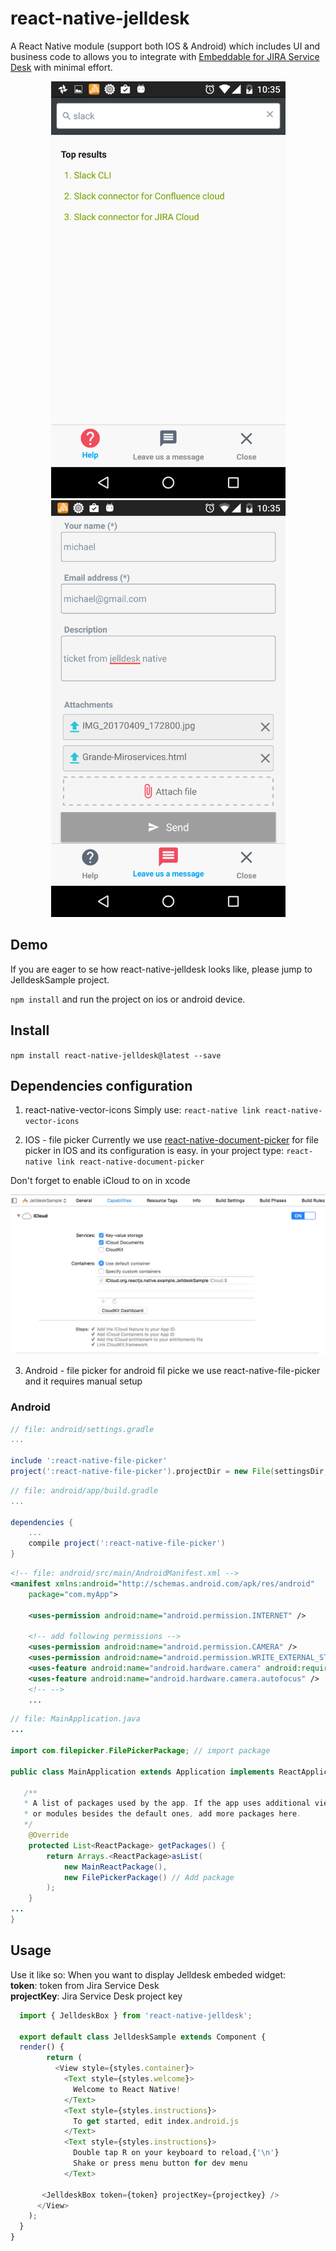 # react-native-jelldesk
A React Native module (support both IOS & Android) which includes UI and business code to allows you to integrate with [Embeddable for JIRA Service Desk](https://jsoftconnector.atlassian.net/wiki/display/JS/Embeddable+for+JIRA+Service+Desk) with minimal effort.

<p align="center">
 <a href="#"><img src="./screenshot/android-help.png" height="667" width="375"></a>
 <a href="#"><img src="./screenshot/android-feedback.png" height="667" width="375"></a>
</p>

## Demo
If you are eager to se how react-native-jelldesk looks like, please jump to JelldeskSample project. 

`npm install` and run the project on ios or android device.

## Install
`npm install react-native-jelldesk@latest --save`

## Dependencies configuration
1. react-native-vector-icons
Simply use: `react-native link react-native-vector-icons`

2. IOS - file picker
Currently we use [react-native-document-picker](https://github.com/Elyx0/react-native-document-picker) for file picker in IOS and its configuration is easy.
in your project type: `react-native link react-native-document-picker`

Don't forget to enable iCloud to on in xcode
<p align="center">
 <a href="#"><img src="./screenshot/icloud-enable.png"></a>
</p>

3. Android - file picker
for android fil picke we use react-native-file-picker and it requires manual setup

### Android
```gradle
// file: android/settings.gradle
...

include ':react-native-file-picker'
project(':react-native-file-picker').projectDir = new File(settingsDir, '../node_modules/react-native-file-picker/android')
```
```gradle
// file: android/app/build.gradle
...

dependencies {
    ...
    compile project(':react-native-file-picker')
}
```
```xml
<!-- file: android/src/main/AndroidManifest.xml -->
<manifest xmlns:android="http://schemas.android.com/apk/res/android"
    package="com.myApp">

    <uses-permission android:name="android.permission.INTERNET" />

    <!-- add following permissions -->
    <uses-permission android:name="android.permission.CAMERA" />
    <uses-permission android:name="android.permission.WRITE_EXTERNAL_STORAGE"/>
    <uses-feature android:name="android.hardware.camera" android:required="true"/>
    <uses-feature android:name="android.hardware.camera.autofocus" />
    <!-- -->
    ...
```
```java
// file: MainApplication.java
...

import com.filepicker.FilePickerPackage; // import package

public class MainApplication extends Application implements ReactApplication {

   /**
   * A list of packages used by the app. If the app uses additional views
   * or modules besides the default ones, add more packages here.
   */
    @Override
    protected List<ReactPackage> getPackages() {
        return Arrays.<ReactPackage>asList(
            new MainReactPackage(),
            new FilePickerPackage() // Add package
        );
    }
...
}
```

## Usage
 Use it like so:
 When you want to display Jelldesk embeded widget:  
 **token**: token from Jira Service Desk  
 **projectKey**: Jira Service Desk project key  
 
```js
  import { JelldeskBox } from 'react-native-jelldesk';
  
  export default class JelldeskSample extends Component {
  render() {    
	    return (
	      <View style={styles.container}>
	        <Text style={styles.welcome}>
	          Welcome to React Native!
	        </Text>
	        <Text style={styles.instructions}>
	          To get started, edit index.android.js
	        </Text>
	        <Text style={styles.instructions}>
	          Double tap R on your keyboard to reload,{'\n'}
	          Shake or press menu button for dev menu
	        </Text>
    
       <JelldeskBox token={token} projectKey={projectkey} />
      </View>
    );
  }
}
```
